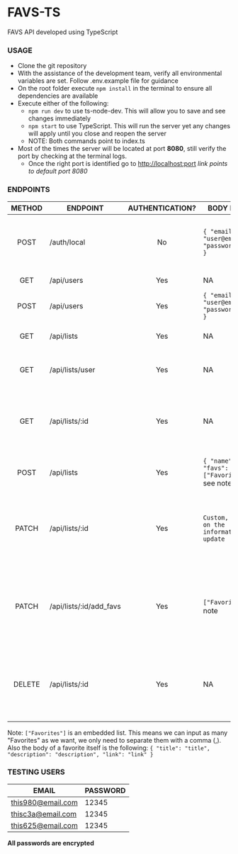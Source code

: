 # FAVS-TS
FAVS API developed using TypeScript

### USAGE
- Clone the git repository
- With the assistance of the development team, verify all environmental variables are set. Follow .env.example file for guidance
- On the root folder execute `npm install` in the terminal to ensure all dependencies are available
- Execute either of the following:
  - `npm run dev` to use ts-node-dev. This will allow you to save and see changes immediately
  - `npm start` to use TypeScript. This will run the server yet any changes will apply until you close and reopen the server
  - NOTE: Both commands point to index.ts
- Most of the times the server will be located at port **8080**, still verify the port by checking at the terminal logs.
  - Once the right port is identified go to [http://localhost:port](http://localhost:8080) _link points to default port 8080_

### ENDPOINTS
| METHOD | ENDPOINT | AUTHENTICATION? | BODY FORMAT | OUTCOME |
| :----: | -------- | :-------------: | ----------- | ------- |
| POST | /auth/local | No | `{ "email": "user@email.com", "password": "pwd" }` | Returns a token for auth, unless data is incorrect |
| GET | /api/users   | Yes | NA | Returns all users |
| POST | /api/users   | Yes | `{ "email": "user@email.com", "password": "pwd" }` | Creates a new user |
| GET | /api/lists   | Yes | NA | Returns all lists from all users |
| GET | /api/lists/user | Yes | NA | Returns all lists of the user logged in |
| GET | /api/lists/:id | Yes | NA | Returns a list if the user logged in is the owner of the list |
| POST | /api/lists | Yes | `{ "name": "name", "favs": ["Favorites"] }` see note | Creates a new list for the user logged in |
| PATCH | /api/lists/:id | Yes | `Custom, depends on the information to update` | Updates a list as long as the user logged in is the owner of the list |
| PATCH | /api/lists/:id/add_favs | Yes | `["Favorites"]` see note | Adds the list of favorites as long as the user logged in is the owner of the list |
| DELETE | /api/lists/:id | Yes | NA | Deletes a list as long as the user logged in is the owner of the list |

Note: `["Favorites"]` is an embedded list. This means we can input as many "Favorites" as we want, we only need to separate them with a comma (,). Also the body of a favorite itself is the following: `{ "title": "title", "description": "description", "link": "link" }`

### TESTING USERS
| EMAIL | PASSWORD |
| ----- | -------- |
| this980@email.com | 12345 |
| thisc3a@email.com | 12345 |
| this625@email.com | 12345 |

**All passwords are encrypted**
